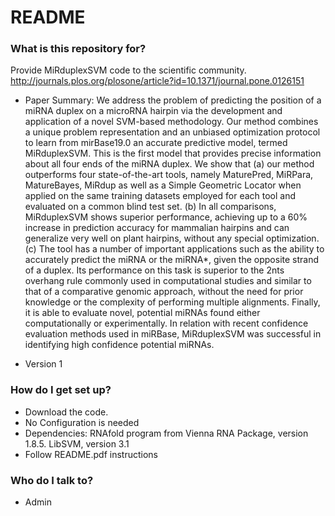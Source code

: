 # README #

### What is this repository for? ###

Provide MiRduplexSVM code to the scientific community.
http://journals.plos.org/plosone/article?id=10.1371/journal.pone.0126151

* Paper Summary: We address the problem of predicting the position of a miRNA duplex on a microRNA hairpin via the development and application of a novel SVM-based methodology. Our method combines a unique problem representation and an unbiased optimization protocol to learn from mirBase19.0 an accurate predictive model, termed MiRduplexSVM. This is the first model that provides precise information about all four ends of the miRNA duplex. We show that (a) our method outperforms four state-of-the-art tools, namely MaturePred, MiRPara, MatureBayes, MiRdup as well as a Simple Geometric Locator when applied on the same training datasets employed for each tool and evaluated on a common blind test set. (b) In all comparisons, MiRduplexSVM shows superior performance, achieving up to a 60% increase in prediction accuracy for mammalian hairpins and can generalize very well on plant hairpins, without any special optimization. (c) The tool has a number of important applications such as the ability to accurately predict the miRNA or the miRNA*, given the opposite strand of a duplex. Its performance on this task is superior to the 2nts overhang rule commonly used in computational studies and similar to that of a comparative genomic approach, without the need for prior knowledge or the complexity of performing multiple alignments. Finally, it is able to evaluate novel, potential miRNAs found either computationally or experimentally. In relation with recent confidence evaluation methods used in miRBase, MiRduplexSVM was successful in identifying high confidence potential miRNAs.

* Version 1

### How do I get set up? ###

* Download the code.
* No Configuration is needed
* Dependencies: RNAfold program from Vienna RNA Package, version 1.8.5. LibSVM, version 3.1
* Follow README.pdf instructions

### Who do I talk to? ###

* Admin